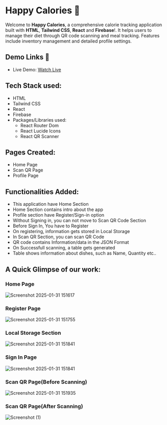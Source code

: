 # Happy Calories 💪
Welcome to **Happy Calories**, a comprehensive calorie tracking application built with **HTML**, **Tailwind CSS**, **React** and **Firebase**!. It helps users to manage their diet through QR code scanning and meal tracking. Features include inventory management and detailed profile settings.

## Demo Links :rocket:
- Live Demo: [Watch Live](https://happycalories.netlify.app/)

## Tech Stack used:
- HTML
- Tailwind CSS
- React
- Firebase
- Packages/Libraries used:
  - React Router Dom
  - React Lucide Icons
  - React QR Scanner

## Pages Created:
- Home Page
- Scan QR Page
- Profile Page

## Functionalities Added:
- This application have Home Section
- Home Section contains intro about the app
- Profile section have Register/Sign-in option
- Without Signing in, you can not move to Scan QR Code Section
- Before Sign In, You have to Register
- On registering, information gets stored in Local Storage
- In Scan QR Section, you can scan QR Code
- QR code contains Information/data in the JSON Format
- On Successfull scanning, a table gets generated
- Table shows information about dishes, such as Name, Quantity etc..

## A Quick Glimpse of our work:
### Home Page
![Screenshot 2025-01-31 151617](https://github.com/user-attachments/assets/607af2ba-d739-4ce6-8312-deb49552266e)

### Register Page
![Screenshot 2025-01-31 151755](https://github.com/user-attachments/assets/2a37e693-08c2-4817-8a31-7461489929d9)

### Local Storage Section
![Screenshot 2025-01-31 151841](https://github.com/user-attachments/assets/23608733-a37c-48f6-b34f-8749e21871e2)

### Sign In Page
![Screenshot 2025-01-31 151841](https://github.com/user-attachments/assets/c30af409-8ec1-4d03-8c86-6a704a9931fe)

### Scan QR Page(Before Scanning)
![Screenshot 2025-01-31 151935](https://github.com/user-attachments/assets/036f33f8-6dd8-46a8-b382-b5c4533681b6)

### Scan QR Page(After Scanning)
![Screenshot (1)](https://github.com/user-attachments/assets/ebbf5e9b-6384-489d-9e2c-72902fe985f1)





